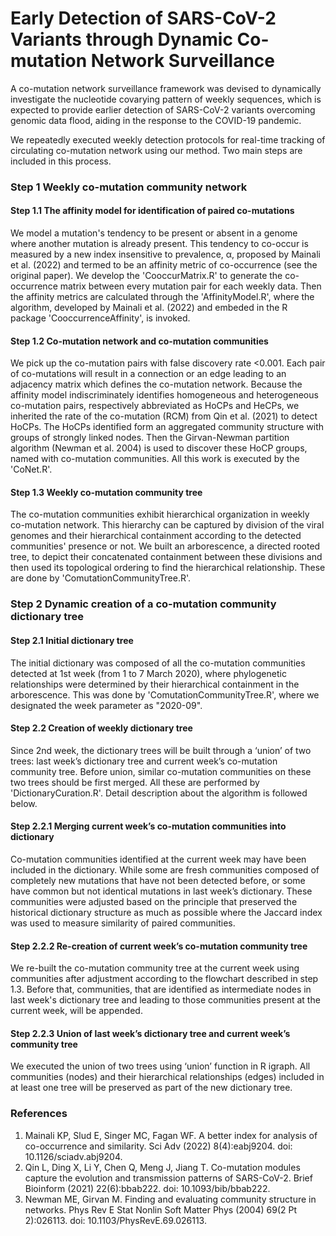 # Early Detection of SARS-CoV-2 Variants through Dynamic Co-mutation Network Surveillance
A co-mutation network surveillance framework was devised to dynamically investigate the nucleotide covarying pattern of weekly sequences, which is expected to provide earlier detection of SARS-CoV-2 variants overcoming genomic data flood, aiding in the response to the COVID-19 pandemic.

We repeatedly executed weekly detection protocols for real-time tracking of circulating co-mutation network using our method. Two main steps are included in this process.

### Step 1 Weekly co-mutation community network
#### Step 1.1 The affinity model for identification of paired co-mutations  
We model a mutation's tendency to be present or absent in a genome where another mutation is already present. This tendency to co-occur is measured by a new index insensitive to prevalence, α, proposed by Mainali et al. (2022) and termed to be an affinity metric of co-occurrence (see the original paper). We develop the 'CooccurMatrix.R' to generate the co-occurrence matrix  between every mutation pair for each weekly data. Then the affinity metrics are calculated through the 'AffinityModel.R', where the algorithm, developed by Mainali et al. (2022) and embeded in the R package 'CooccurrenceAffinity', is invoked.

#### Step 1.2 Co-mutation network and co-mutation communities  
We pick up the co-mutation pairs with false discovery rate <0.001. Each pair of co-mutations will result in a connection or an edge leading to an adjacency matrix which defines the co-mutation network. Because the affinity model indiscriminately identifies homogeneous and heterogeneous co-mutation pairs, respectively abbreviated as HoCPs and HeCPs, we inherited the rate of the co-mutation (RCM) from Qin et al. (2021) to detect HoCPs. The HoCPs identified form an aggregated community structure with groups of strongly linked nodes. Then the Girvan-Newman partition algorithm (Newman et al. 2004) is used to discover these HoCP groups, named with co-mutation communities. All this work is executed by the 'CoNet.R'. 

#### Step 1.3 Weekly co-mutation community tree
The co-mutation communities exhibit hierarchical organization in weekly co-mutation network. This hierarchy can be captured by division of the viral genomes and their hierarchical containment according to the detected communities' presence or not. We built an arborescence, a directed rooted tree, to depict their concatenated containment between these divisions and then used its topological ordering to find the hierarchical relationship. These are done by 'ComutationCommunityTree.R'.

### Step 2 Dynamic creation of a co-mutation community dictionary tree
#### Step 2.1 Initial dictionary tree  
The initial dictionary was composed of all the co-mutation communities detected at 1st week (from 1 to 7 March 2020), where phylogenetic relationships were determined by their hierarchical containment in the arborescence. This was done by 'ComutationCommunityTree.R', where we designated the week parameter as "2020-09". 

#### Step 2.2 Creation of weekly dictionary tree  
Since 2nd week, the dictionary trees will be built through a ‘union’ of two trees: last week’s dictionary tree and current week’s co-mutation community tree. Before union, similar co-mutation communities on these two trees should be first merged. All these are performed by 'DictionaryCuration.R'. Detail description about the algorithm is followed below.

#### Step 2.2.1 Merging current week’s co-mutation communities into dictionary  
Co-mutation communities identified at the current week may have been included in the dictionary. While some are fresh communities composed of completely new mutations that have not been detected before, or some have common but not identical mutations in last week’s dictionary. These communities were adjusted based on the principle that preserved the historical dictionary structure as much as possible where the Jaccard index was used to measure similarity of paired communities.

#### Step 2.2.2 Re-creation of current week’s co-mutation community tree  
We re-built the co-mutation community tree at the current week using communities after adjustment according to the flowchart described in step 1.3. Before that, communities, that are identified as intermediate nodes in last week's dictionary tree and leading to those communities present at the current week, will be appended.

#### Step 2.2.3 Union of last week’s dictionary tree and current week’s community tree    
We executed the union of two trees using ‘union’ function in R igraph. All communities (nodes) and their hierarchical relationships (edges) included in at least one tree will be preserved as part of the new dictionary tree.

### References
1. Mainali KP, Slud E, Singer MC, Fagan WF. A better index for analysis of co-occurrence and similarity. Sci Adv (2022) 8(4):eabj9204. doi: 10.1126/sciadv.abj9204.
2. Qin L, Ding X, Li Y, Chen Q, Meng J, Jiang T. Co-mutation modules capture the evolution and transmission patterns of SARS-CoV-2. Brief Bioinform (2021) 22(6):bbab222. doi: 10.1093/bib/bbab222.
3. Newman ME, Girvan M. Finding and evaluating community structure in networks. Phys Rev E Stat Nonlin Soft Matter Phys (2004) 69(2 Pt 2):026113. doi: 10.1103/PhysRevE.69.026113.

